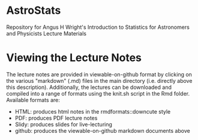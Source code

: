 # AstroStats
Repository for Angus H Wright's Introduction to Statistics for Astronomers and Physicists Lecture Materials

# Viewing the Lecture Notes 
The lecture notes are provided in viewable-on-github format by clicking on the various "markdown" (.md) files in the main directory (i.e. directly above this description). Additionally, the lectures can be downloaded and compiled into a range of formats using the knit.sh script in the Rmd folder. Available formats are: 

- HTML: produces html notes in the rmdformats::downcute style 
- PDF: produces PDF lecture notes 
- Slidy: produces slides for live-lecturing 
- github: produces the viewable-on-github markdown documents above

